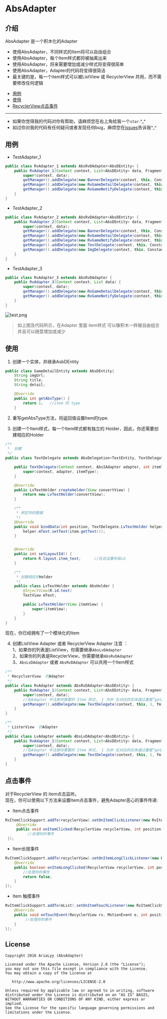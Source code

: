# AbsAdapter

## 介绍
AbsAdapter 是一个积木化的Adapter </br>

* 使用AbsAdapter，不同样式的Item将可以自由组合
* 使用AbsAdapter，每个Item样式都将被抽离出来
* 使用AbsAdapter，将来需要增加或减少样式将变得很简单
* 使用AbsAdapter，Adapter的代码将变得很简洁
* 最关键的是，每一个item样式可以被ListView 或 RecyclerView 共用，而不需要修改任何逻辑

- [用例](#用例)
- [使用](#使用)
- [RecyclerView点击事件](#点击事件)

----
* 如果你觉得我的代码对你有帮助，请麻烦您在右上角给我一个`star`.^_^
* 如过你对我的代码有任何疑问或者发现任何bug，麻烦您在[issues](https://github.com/AriaLyy/AbsAdapter/issues)告诉我^_^

## 用例

* TestAdapter_1
```java
public class RvAdapter_1 extends AbsRvDAdapter<AbsDEntity> {
    public RvAdapter_1(Context context, List<AbsDEntity> data, FragmentManager fm) {
        super(context, data);
        getManager().addDelegate(new BannerDelegate(context, this, Constance.ADAPTER_TYPE.TYPE_BANNER, fm));
        getManager().addDelegate(new RvGameDetailDelegate(context, this, Constance.ADAPTER_TYPE.TYPE_GAME_DETAIL));
        getManager().addDelegate(new RvGameNotifyDelegate(context, this, Constance.ADAPTER_TYPE.TYPE_NOTIFY));
    }
}
```

* TestAdapter_2
```java
public class RvAdapter_2 extends AbsRvDAdapter<AbsDEntity> {
    public RvAdapter_2(Context context, List<AbsDEntity> data, FragmentManager fm) {
        super(context, data);
        getManager().addDelegate(new BannerDelegate(context, this, Constance.ADAPTER_TYPE.TYPE_BANNER, fm));
        getManager().addDelegate(new RvGameDetailDelegate(context, this, Constance.ADAPTER_TYPE.TYPE_GAME_DETAIL));
        getManager().addDelegate(new RvGameNotifyDelegate(context, this, Constance.ADAPTER_TYPE.TYPE_NOTIFY));
        getManager().addDelegate(new TextDelegate(context, this, Constance.ADAPTER_TYPE.TYPE_TEXT));
        getManager().addDelegate(new ImgDelegate(context, this, Constance.ADAPTER_TYPE.TYPE_IMG));
    }
}
```

* TestAdapter_3
```java
public class RvAdapter_3 extends AbsRvDAdapter {
    public RvAdapter_3(Context context, List data) {
        super(context, data);
        getManager().addDelegate(new RvGameDetailDelegate(context, this, Constance.ADAPTER_TYPE.TYPE_GAME_DETAIL));
        getManager().addDelegate(new RvGameNotifyDelegate(context, this, Constance.ADAPTER_TYPE.TYPE_NOTIFY));
    }
}
```
![test.png](http://upload-images.jianshu.io/upload_images/1824042-8c60c9d0ab98173e.png?imageMogr2/auto-orient/strip%7CimageView2/2/w/1240)

> 如上图及代码所示，在Adapter 里面 item样式 可以像积木一样被自由组合并且可以随意增加或减少

## 使用
1. 创建一个实体，并继承AsbDEntity
```java
public class GameDetailEntity extends AbsDEntity{
    String imgUrl;
    String title;
    String detail;

    @Override
    public int getAbsType() {
        return 1;   //item 的 type
    }
```
2. 重写getAbsType方法，将返回值设置Item的type.

3. 创建一个Item样式，每一个Item样式都有独立的 Holder，因此，你还需要创建相应的Holder

```java
/**
 *  创建
 */
public class TextDelegate extends AbsDelegation<TextEntity, TextDelegate.LvTextHolder> {

    public TextDelegate(Context context, AbsIAdapter adapter, int itemType) {
        super(context, adapter, itemType);
    }

    @Override
    public LvTextHolder createHolder(View convertView) {
        return new LvTextHolder(convertView);
    }

    /**
     * 绑定你的数据
     */
    @Override
    public void bindData(int position, TextDelegate.LvTextHolder helper, TextEntity item) {
        helper.mText.setText(item.getText());
    }


    @Override
    public int setLayoutId() {
        return R.layout.item_text;      //在这设置布局id
    }

    /**
     * 创建相应的Holder
     */
    public class LvTextHolder extends AbsHolder {
        @InjectView(R.id.text)
        TextView mText;

        public LvTextHolder(View itemView) {
            super(itemView);
        }
    }
}
```

现在，你已经拥有了一个模块化的Item

4. 创建ListView Adapter 或者 RecyclerView Adapter
注意 ：</br>
1、如果你的列表是ListView，你需要继承`AbsLvDAdapter` </br>
2、如果你的列表是RecyclerView，你需要继承`AbsRvDAdapter` </br>
3、`AbsLvDAdapter` 或者 `AbsRvDAdapter` 可以共用一个Item样式

```java
/**
 * RecyclverView  的Adapter
 */
public class RvAdapter extends AbsRvDAdapter<AbsDEntity> {
    public RvAdapter_1(Context context, List<AbsDEntity> data, FragmentManager fm) {
        super(context, data);
        //在Adapter 中注册你需要的 Item 样式， 1 为你 在对应的实体通过重载“getAbsType”设置的参数
        getManager().addDelegate(new TextDelegate(context, this, 1, fm));
    }
}
```

```java
/**
 * ListerView  的Adapter
 */
public class LvAdapter extends AbsLvDAdapter<AbsDEntity> {
    public RvAdapter_1(Context context, List<AbsDEntity> data, FragmentManager fm) {
        super(context, data);
        //在Adapter 中注册你需要的 Item 样式， 1 为你 在对应的实体通过重载“getAbsType”设置的参数
        getManager().addDelegate(new TextDelegate(context, this, 1, fm));
    }
}
```

## 点击事件
对于RecyclerView 的 item点击监听。</br>
现在，你可以使用以下方法来设置Item点击事件，避免Adapter恶心的事件传递:</br>

* Item点击事件

```java
RvItemClickSupport.addTo(recyclerView).setOnItemClickListener(new RvItemClickSupport.OnItemClickListener() {
     @Override
     public void onItemClicked(RecyclerView recyclerView, int position, View v) {
          //处理你的事件
 });
```

* Item长按事件

```java
RvItemClickSupport.addTo(recyclerView).setOnItemLongClickListener(new RvItemClickSupport.OnItemLongClickListener() {
    @Override
    public boolean onItemLongClicked(RecyclerView recyclerView, int position, View v) {
        //处理你的事件
        return false;
    }
});
```

* Item 触摸事件

```java
RvItemClickSupport.addTo(mList).setOnItemTouchListener(new RvItemClickSupport.OnItemTouchListener() {
    @Override
    public void onTouchEvent(RecyclerView rv, MotionEvent e, int position, View v) {
         //处理你的事件
    }
});
```

## License

    Copyright 2016 AriaLyy (AbsAdapter)

    Licensed under the Apache License, Version 2.0 (the "License");
    you may not use this file except in compliance with the License.
    You may obtain a copy of the License at

       http://www.apache.org/licenses/LICENSE-2.0

    Unless required by applicable law or agreed to in writing, software
    distributed under the License is distributed on an "AS IS" BASIS,
    WITHOUT WARRANTIES OR CONDITIONS OF ANY KIND, either express or implied.
    See the License for the specific language governing permissions and
    limitations under the License.
